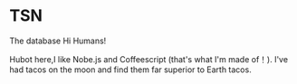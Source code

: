# TSN
The database
Hi Humans!

Hubot here,I like Nobe.js and Coffeescript (that's what I'm made of！).
I've had tacos  on the moon and find  them far superior to Earth tacos.
